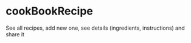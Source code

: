 # cookBookRecipe
See all recipes, add new one, see details (ingredients, instructions) and share it
